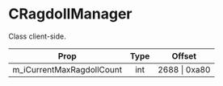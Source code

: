 # CRagdollManager

Class client-side.

|Prop|Type|Offset|
|---|:-:|:-:|
|m_iCurrentMaxRagdollCount|int|2688 \| 0xa80|
